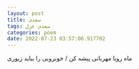```yaml
---
layout: post
title: سعدی
tags: سعدی غزل
categories: poem
date: 2022-07-23 03:57:06.917702
---
```


ماه رویا مهربانی پیشه کن / خوبرویی را بباید زیوری